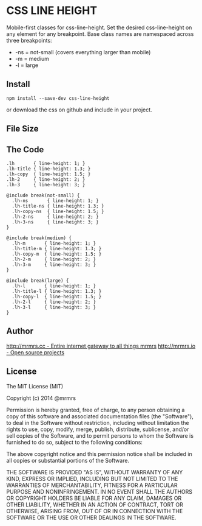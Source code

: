 # CSS LINE HEIGHT

  Mobile-first classes for css-line-height.
  Set the desired css-line-height on any element for any breakpoint.
  Base class names are namespaced across three breakpoints:

*  -ns = not-small (covers everything larger than mobile)
*  -m  = medium
*  -l  = large

## Install
```
npm install --save-dev css-line-height
```
or download the css on github and include in your project.

## File Size


## The Code
```
.lh       { line-height: 1; }
.lh-title { line-height: 1.3; }
.lh-copy  { line-height: 1.5; }
.lh-2     { line-height: 2; }
.lh-3     { line-height: 3; }

@include break(not-small) {
  .lh-ns       { line-height: 1; }
  .lh-title-ns { line-height: 1.3; }
  .lh-copy-ns  { line-height: 1.5; }
  .lh-2-ns     { line-height: 2; }
  .lh-3-ns     { line-height: 3; }
}

@include break(medium) {
  .lh-m       { line-height: 1; }
  .lh-title-m { line-height: 1.3; }
  .lh-copy-m  { line-height: 1.5; }
  .lh-2-m     { line-height: 2; }
  .lh-3-m     { line-height: 3; }
}

@include break(large) {
  .lh-l       { line-height: 1; }
  .lh-title-l { line-height: 1.3; }
  .lh-copy-l  { line-height: 1.5; }
  .lh-2-l     { line-height: 2; }
  .lh-3-l     { line-height: 3; }
}

```

## Author

[http://mrmrs.cc - Entire internet gateway to all things mrmrs](http://mrmrs.cc)
[http://mrmrs.io - Open source projects](http://mrmrs.io)

## License

The MIT License (MIT)

Copyright (c) 2014 @mrmrs

Permission is hereby granted, free of charge, to any person obtaining a copy
of this software and associated documentation files (the "Software"), to deal
in the Software without restriction, including without limitation the rights
to use, copy, modify, merge, publish, distribute, sublicense, and/or sell
copies of the Software, and to permit persons to whom the Software is
furnished to do so, subject to the following conditions:

The above copyright notice and this permission notice shall be included in
all copies or substantial portions of the Software.

THE SOFTWARE IS PROVIDED "AS IS", WITHOUT WARRANTY OF ANY KIND, EXPRESS OR
IMPLIED, INCLUDING BUT NOT LIMITED TO THE WARRANTIES OF MERCHANTABILITY,
FITNESS FOR A PARTICULAR PURPOSE AND NONINFRINGEMENT. IN NO EVENT SHALL THE
AUTHORS OR COPYRIGHT HOLDERS BE LIABLE FOR ANY CLAIM, DAMAGES OR OTHER
LIABILITY, WHETHER IN AN ACTION OF CONTRACT, TORT OR OTHERWISE, ARISING FROM,
OUT OF OR IN CONNECTION WITH THE SOFTWARE OR THE USE OR OTHER DEALINGS IN
THE SOFTWARE.

